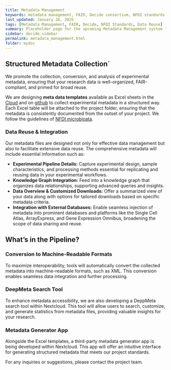 ```yaml
---
title: Metadata Management
keywords: metadata management, FAIR, Decide consortium, NFDI standards, experimental metadata, Excel, XML, Nextcloud, DeppMeta search, data reuse, knowledge graph, Single Cell Atlas, ArrayExpress, Gene Expression Omnibus
last_updated: January 26, 2025
tags: [Metadata Management, FAIR, Decide, NFDI Standards, Data Reuse]
summary: Placeholder page for the upcoming Metadata Management system for experimental metadata within the Decide consortium.
sidebar: decide_sidebar
permalink: metadata_management.html
folder: mydoc
---
```


## Structured Metadata Collection´
We promote the collection, conversion, and analysis of experimental metadata, ensuring that your research data is well-organized, FAIR-compliant, and primed for broad reuse.

We are designing **meta data templates** available as Excel sheets in the [Cloud](https://www.coreunitrdm.biozentrum.uni-wuerzburg.de/index.php/s/c8yD3ddfJ3xsAjb) and on [github](https://github.com/CoreUnitRDM/MetaDataTemplates) to collect experimental metadata in a structured way. Each Excel table will be attached to the project folder, ensuring that the metadata is consistently documented from the outset of your project. We follow the guidelines of [NFDI microbioata](https://knowledgebase.nfdi4microbiota.de/Research-Data-Management/md.html).


### Data Reuse & Integration
Our metadata files are designed not only for effective data management but also to facilitate extensive data reuse. The comprehensive metadata will include essential information such as:
- **Experimental Pipeline Details:** Capture experimental design, sample characteristics, and processing methods essential for replicating and reusing data in your experimental workflows.
- **Knowledge Graph Integration:** Feed into a knowledge graph that organizes data relationships, supporting advanced queries and insights.
- **Data Overview & Customized Downloads:** Offer a summarized view of your data along with options for tailored downloads based on specific metadata criteria.
- **Integration with External Databases:** Enable seamless injection of metadata into prominent databases and platforms like the Single Cell Atlas, ArrayExpress, and Gene Expression Omnibus, broadening the scope of data sharing and reuse.


## What’s in the Pipeline?

### Conversion to Machine-Readable Formats
To maximize interoperability, tools will automatically convert the collected metadata into machine-readable formats, such as XML. This conversion enables seamless data integration and further processing.

### DeepMeta Search Tool
To enhance metadata accessibility, we are also developing a DeppMeta search tool within Nextcloud. This tool will allow users to search, customize, and generate statistics from metadata files, providing valuable insights for your research.

### Metadata Generator App
Alongside the Excel templates, a third-party metadata generator app is being developed within Nextcloud. This app will offer an intuitive interface for generating structured metadata that meets our project standards.


For any inquiries or suggestions, please contact the project team.
